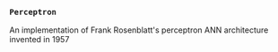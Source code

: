 ### `Perceptron`

An implementation of Frank Rosenblatt's perceptron ANN architecture invented in 1957
